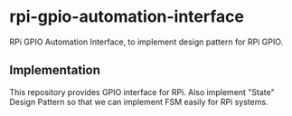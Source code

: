 # rpi-gpio-automation-interface

RPi GPIO Automation Interface, to implement design pattern for RPi GPIO.

## Implementation

This repository provides GPIO interface for RPi. Also implement "State" Design Pattern so that we can implement FSM easily for RPi systems.
